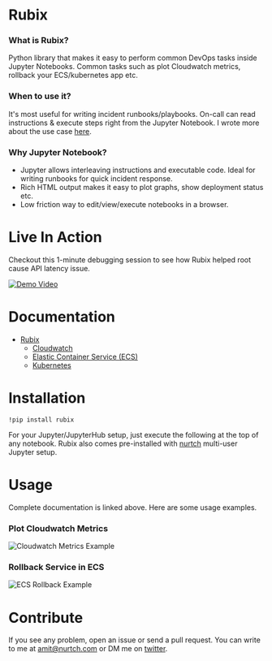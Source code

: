 # Rubix

### What is Rubix?
Python library that makes it easy to perform common DevOps tasks inside Jupyter Notebooks. Common tasks such as plot Cloudwatch metrics, rollback your ECS/kubernetes app etc.

### When to use it?
It's most useful for writing incident runbooks/playbooks. On-call can read instructions & execute steps right from the Jupyter Notebook. I wrote more about the use case [here](https://hackernoon.com/simplify-devops-with-jupyter-notebook-c700fb6b503c).

### Why Jupyter Notebook?
  - Jupyter allows interleaving instructions and executable code. Ideal for writing runbooks for quick incident response.
  - Rich HTML output makes it easy to plot graphs, show deployment status etc.
  - Low friction way to edit/view/execute notebooks in a browser.

# Live In Action
Checkout this 1-minute debugging session to see how Rubix helped root cause API latency issue.

[![Demo Video](https://uploads-ssl.webflow.com/5adf07174a787c7249ade79f/5b0cfeb0db589c364b44ee72_Video_Thumbnail_2.png)](https://www.youtube.com/watch?v=vvLXSAHCGF8&rel=0&autoplay=0 "API Latency Demo")

# Documentation
* [Rubix](http://docs.nurtch.com/en/latest/rubix-library/index.html)
  * [Cloudwatch](http://docs.nurtch.com/en/latest/rubix-library/aws/cloudwatch.html)
  * [Elastic Container Service (ECS)](http://docs.nurtch.com/en/latest/rubix-library/aws/ecs.html)
  * [Kubernetes](http://docs.nurtch.com/en/latest/rubix-library/kubernetes.html#api-usage)

# Installation
```
!pip install rubix
```
For your Jupyter/JupyterHub setup, just execute the following at the top of any notebook. Rubix also comes pre-installed with [nurtch](http://nurtch.com) multi-user Jupyter setup.

# Usage
Complete documentation is linked above. Here are some usage examples.

### Plot Cloudwatch Metrics
![Cloudwatch Metrics Example](http://docs.nurtch.com/en/latest/_images/plot_metric_example.png)

### Rollback Service in ECS
![ECS Rollback Example](http://docs.nurtch.com/en/latest/_images/ecs_rollback.png)

# Contribute
If you see any problem, open an issue or send a pull request. You can write to me at [amit@nurtch.com](mailto:amit@nurtch.com) or DM me on [twitter](https://twitter.com/amittrathi).
